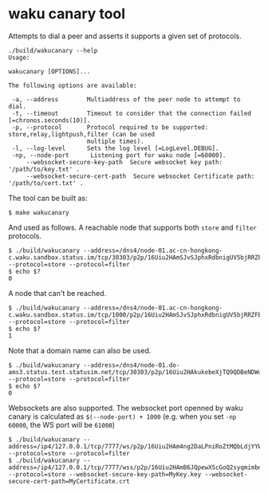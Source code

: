 # waku canary tool

Attempts to dial a peer and asserts it supports a given set of protocols.

```console
./build/wakucanary --help
Usage:

wakucanary [OPTIONS]...

The following options are available:

 -a, --address        Multiaddress of the peer node to attempt to dial.
 -t, --timeout        Timeout to consider that the connection failed [=chronos.seconds(10)].
 -p, --protocol       Protocol required to be supported: store,relay,lightpush,filter (can be used
                      multiple times).
 -l, --log-level      Sets the log level [=LogLevel.DEBUG].
 -np, --node-port      Listening port for waku node [=60000].
     --websocket-secure-key-path  Secure websocket key path:   '/path/to/key.txt' .
     --websocket-secure-cert-path  Secure websocket Certificate path:   '/path/to/cert.txt' .

```

The tool can be built as:

```console
$ make wakucanary
```

And used as follows. A reachable node that supports both `store` and `filter` protocols.

```console
$ ./build/wakucanary --address=/dns4/node-01.ac-cn-hongkong-c.waku.sandbox.status.im/tcp/30303/p2p/16Uiu2HAmSJvSJphxRdbnigUV5bjRRZFBhTtWFTSyiKaQByCjwmpV --protocol=store --protocol=filter
$ echo $?
0
```

A node that can't be reached.
```console
$ ./build/wakucanary --address=/dns4/node-01.ac-cn-hongkong-c.waku.sandbox.status.im/tcp/1000/p2p/16Uiu2HAmSJvSJphxRdbnigUV5bjRRZFBhTtWFTSyiKaQByCjwmpV --protocol=store --protocol=filter
$ echo $?
1
```

Note that a domain name can also be used.
```console
$ ./build/wakucanary --address=/dns4/node-01.do-ams3.status.test.statusim.net/tcp/30303/p2p/16Uiu2HAkukebeXjTQ9QDBeNDWuGfbaSg79wkkhK4vPocLgR6QFDf --protocol=store --protocol=filter
$ echo $?
0
```

Websockets are also supported. The websocket port openned by waku canary is calculated as `$(--node-port) + 1000` (e.g. when you set `-np 60000`, the WS port will be `61000`)
```console
$ ./build/wakucanary --address=/ip4/127.0.0.1/tcp/7777/ws/p2p/16Uiu2HAm4ng2DaLPniRoZtMQbLdjYYWnXjrrJkGoXWCoBWAdn1tu --protocol=store --protocol=filter
$ ./build/wakucanary --address=/ip4/127.0.0.1/tcp/7777/wss/p2p/16Uiu2HAmB6JQpewXScGoQ2syqmimbe4GviLxRwfsR8dCpwaGBPSE --protocol=store --websocket-secure-key-path=MyKey.key --websocket-secure-cert-path=MyCertificate.crt
```
